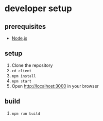 # developer setup
## prerequisites
- [Node.js](https://nodejs.org/en/)

## setup
1. Clone the repository
2. `cd client`
3. `npm install`
4. `npm start`
5. Open [http://localhost:3000](http://localhost:3000) in your browser

## build
1. `npm run build`

